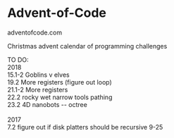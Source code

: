 # Advent-of-Code


adventofcode.com


Christmas advent calendar of programming challenges


TO DO:<br>
2018<br>
15.1-2  Goblins v elves<br>
19.2    More registers (figure out loop)<br>
21.1-2  More registers<br>
22.2    rocky wet narrow tools pathing<br>
23.2    4D nanobots -- octree<br>
<br>
2017<br>
7.2     figure out if disk platters should be recursive
9-25
